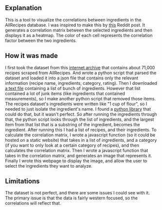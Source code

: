 ## Explanation

This is a tool to visualize the correlations between ingredients in the AllRecipes database. I was inspired to make this by [this](https://www.reddit.com/r/dataisbeautiful/comments/wuzidf/oc_correlation_between_spices_shared_in_recipes/) Reddit post. It generates a correlation matrix between the selected ingredients and then displays it as a heatmap. The color of each cell represents the correlation factor between the two ingredients.

## How it was made

I first took the dataset from this [internet archive](https://archive.org/details/allrecipes.com_recipes_12042020000000) that contains about 71,000 recipes scraped from AllRecipes. And wrote a python script that parsed the dataset and loaded it into a json file that contains only the relevant information (recipe name, ingredients, category, rating).
Then I downloaded [a text file](https://github.com/schollz/food-identicon/blob/master/ingredients.txt) containing a list of bunch of ingredients. However that list contained a lot of junk items (like ingredients that contained measurements), so I make another python script that removed those items.
The recipes dataset's ingredients were written like "1 cup of flour", so I needed to just isolate the ingredient's name. I found a [python library](https://pypi.org/project/ingredient-parser-nlp/) that could do that, but it wasn't perfect. So after running the ingredients through that, the python script looks through the list of ingredients, and the largest item from that list that is a substring of the ingredient, becomes the ingredient. After running this I had a list of recipes, and their ingredients.
To calculate the correlation matrix, I wrote a javascript function (so it could be hosted on a static website) that takes in a list of ingredients, and a category (if you want to only look at a certain category of recipes), and then calculates the correlation matrix.
Then I wrote a javascript function that takes in the correlation matrix, and generates an image that represents it.
Finally I wrote this webpage to display the image, and allow the user to select the ingredients they want to analyze.

## Limitations

The dataset is not perfect, and there are some issues I could see with it. The primary issue is that the data is fairly western focused, so the correlations will reflect that.
